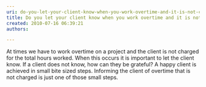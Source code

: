 ```yaml
---
uri: do-you-let-your-client-know-when-you-work-overtime-and-it-is-not-charged
title: Do you let your client know when you work overtime and it is not charged?
created: 2010-07-16 06:39:21
authors:

---
```





<span class='intro'> At times we have to work overtime on a project and the client is not charged for the total hours worked. When this occurs it is important to let the client know. If a client does not know, how can they be grateful? A happy client is achieved in small bite sized steps. Informing the client of overtime that is not charged is just one of those small steps.
 </span>




